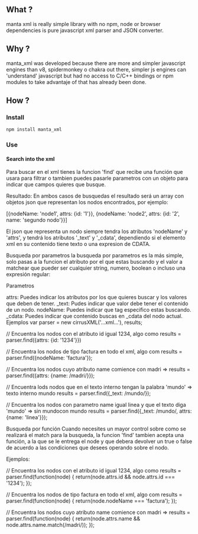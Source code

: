 ## What ?

manta xml is really simple library with no npm, node or browser dependencies is pure javascript xml parser and JSON converter.

## Why ?

manta_xml was developed because there are more and simpler javascript engines than v8, spidermonkey o chakra out there, simpler js engines can 'understand' javascript but had no access to C/C++ bindings or npm modules to take advantaje of that has already been done.

## How ?

### Install

```bash
npm install manta_xml
```

### Use

#### Search into the xml

Para buscar en el xml tienes la funcion 'find' que recibe una función que usara para filtrar o tambien puedes pasarle parametros con un objeto para indicar que campos quieres que busque.

Resultado: En ambos casos de busquedas el resultado será un array con objetos json que representan los nodos encontrados, por ejemplo: 

[{nodeName: 'node1', attrs: {id: '1'}}, {nodeName: 'node2', attrs: {id: '2', name: 'segundo nodo'}}] 

El json que representa un nodo siempre tendra los atributos 'nodeName' y 'attrs', y tendrá los atributos '_text' y '_cdata', dependiendo si el elemento xml en su contenido tiene texto o una expresion de CDATA.

Busqueda por parametros
la busqueda por parametros es la más simple, solo pasas a la funcion el atributo por el que estas buscando y el valor a matchear que pueder ser cualquier string, numero, boolean o incluso una expresión regular:

Parametros

attrs: Puedes indicar los atributos por los que quieres buscar y los valores que deben de tener.
_text: Pudes indicar que valor debe tener el contenido de un nodo.
nodeName: Puedes indicar que tag especifico estas buscando.
_cdata: Puedes indicar que contenido buscas en _cdata del nodo actual.
Ejemplos
var parser = new cirrusXML('...xml...'), results;

// Encuentra los nodos con el atributo id igual 1234, algo como <factura id='1234'> 
results = parser.find({attrs: {id: '1234'}})

// Encuentra los nodos de tipo factura en todo el xml, algo com <factura id='123' total='20000'> 
results = parser.find({nodeName: 'factura'});

// Encuentra los nodos cuyo atributo name comience con madri => <direcction value='madrid, calle 123'> 
results = parser.find({attrs: {name: /madri/}});

// Encuentra lods nodos que en el texto interno tengan la palabra 'mundo' => <linea id='12'>texto interno mundo</linea> 
results = parser.find({_text: /mundo/});

// Encuentra los nodos con parametro name igual linea y que el texto diga 'mundo' => <node1 name='linea'>sin mundo</node1><node2 name='linea'>con mundo</node2> 
results = parser.find({_text: /mundo/, attrs: {name: 'linea'}});

Busqueda por función
Cuando necesites un mayor control sobre como se realizará el match para la busqueda, la funcion 'find' tambien acepta una función, a la que se le entrega el node y que debera devolver un true o false de acuerdo a las condiciones que desees operando sobre el nodo.


Ejemplos:

// Encuentra los nodos con el atributo id igual 1234, algo como <factura id='1234'> 
results = parser.find(function(node) { return(node.attrs.id && node.attrs.id === '1234'); }); 

// Encuentra los nodos de tipo factura en todo el xml, algo com <factura id='123' total='20000'> 
results = parser.find(function(node) { return(node.nodeName === 'factura'); }); 

// Encuentra los nodos cuyo atributo name comience con madri => <direcction value='madrid, calle 123'> 
results = parser.find(function(node) { return(node.attrs.name && node.attrs.name.match(/madri/)); });